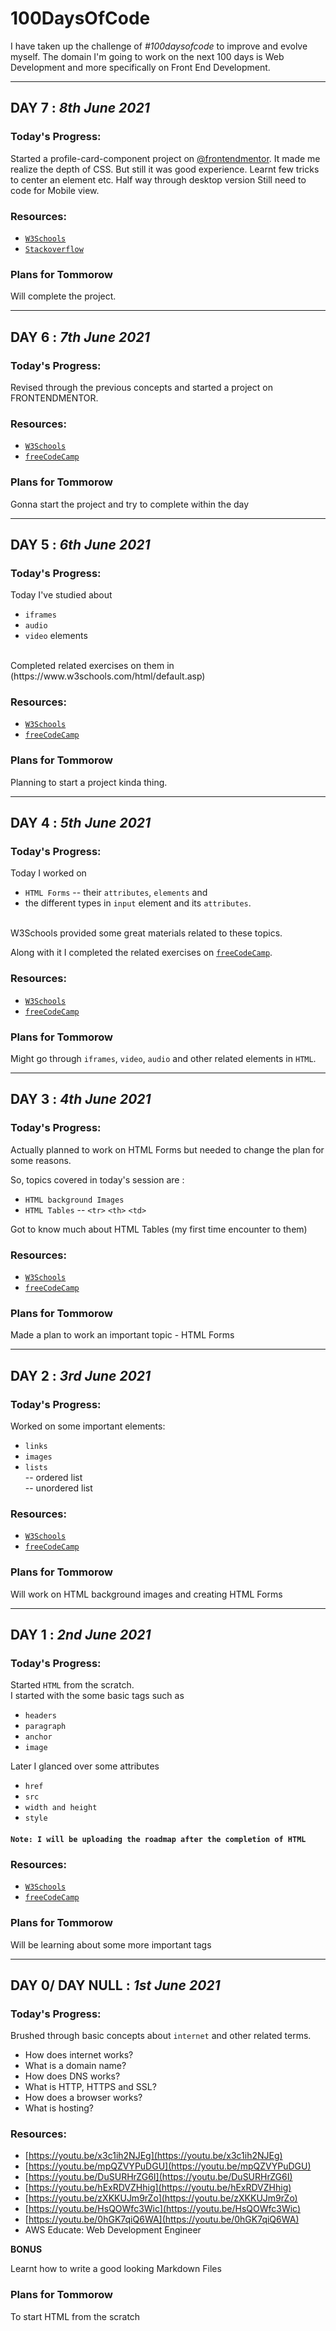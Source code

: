 # 100DaysOfCode

I have taken up the challenge of _#100daysofcode_ to improve and evolve myself. The domain I'm going to work on the next 100 days is Web Development and more specifically on Front End Development.

---

## DAY 7 : _8th June 2021_

### Today's Progress:

Started a profile-card-component project on [@frontendmentor](https://www.frontendmentor.io/solutions/profile-card-component-main-U8QiTnGur). It made me realize the depth of CSS. But still it was good experience. Learnt few tricks to center an element etc.
Half way through desktop version
Still need to code for Mobile view.

### Resources:

- [`W3Schools`](https://www.w3schools.com/html/default.asp)
- [`Stackoverflow`](https://stackoverflow.com/)

### Plans for Tommorow

Will complete the project.

---

## DAY 6 : _7th June 2021_

### Today's Progress:

Revised through the previous concepts and started a project on FRONTENDMENTOR.<br>

### Resources:

- [`W3Schools`](https://www.w3schools.com/html/default.asp)
- [`freeCodeCamp`](https://www.freecodecamp.org/learn/)

### Plans for Tommorow

Gonna start the project and try to complete within the day

---

## DAY 5 : _6th June 2021_

### Today's Progress:

Today I've studied about 
- `iframes `
- `audio`
- `video` elements
<br>
Completed related exercises on them in (https://www.w3schools.com/html/default.asp)

### Resources:

- [`W3Schools`](https://www.w3schools.com/html/default.asp)
- [`freeCodeCamp`](https://www.freecodecamp.org/learn/)

### Plans for Tommorow

Planning to start a project kinda thing.

---

## DAY 4 : _5th June 2021_

### Today's Progress:

Today I worked on
- `HTML Forms` -- their `attributes`, `elements` and
- the different types in `input` element and its `attributes`.
<br>
W3Schools provided some great materials related to these topics.
<br>

Along with it I completed the related exercises on [`freeCodeCamp`](https://www.freecodecamp.org/learn/).

### Resources:

- [`W3Schools`](https://www.w3schools.com/html/default.asp)
- [`freeCodeCamp`](https://www.freecodecamp.org/learn/)

### Plans for Tommorow

Might go through `iframes`,  `video`, `audio` and other related elements in `HTML`.

---

## DAY 3 : _4th June 2021_

### Today's Progress:

Actually planned to work on HTML Forms but needed to change the plan for some reasons.
<br>

So, topics covered in today's session are :
- `HTML background Images`
- `HTML Tables`
-- 
`<tr>`
`<th>`
`<td>`

Got to know much about HTML Tables (my first time encounter to them)

### Resources:

- [`W3Schools`](https://www.w3schools.com/html/default.asp)
- [`freeCodeCamp`](https://www.freecodecamp.org/learn/)

### Plans for Tommorow

Made a plan to work an important topic - HTML Forms

---

## DAY 2 : _3rd June 2021_

### Today's Progress:

Worked on some important elements:
- `links`
- `images`
- `lists`<br>
-- ordered list<br>
-- unordered list

### Resources:

- [`W3Schools`](https://www.w3schools.com/html/default.asp)
- [`freeCodeCamp`](https://www.freecodecamp.org/learn/)

### Plans for Tommorow

Will work on HTML background images and creating HTML Forms

---

## DAY 1 : _2nd June 2021_

### Today's Progress:

Started `HTML` from the scratch.
<br>
I started with the some basic tags such as
- `headers`
- `paragraph`
- `anchor`
- `image`

Later I glanced over some attributes
- `href`
- `src`
- `width and height`
- `style`

#### **`Note: I will be uploading the roadmap after the completion of HTML`** 

### Resources:

- [`W3Schools`](https://www.w3schools.com/html/default.asp)
- [`freeCodeCamp`](https://www.freecodecamp.org/learn/)

### Plans for Tommorow

Will be learning about some more important tags

---

## DAY 0/ DAY NULL : _1st June 2021_

### Today's Progress:

Brushed through basic concepts about `internet` and other related terms.
- How does internet works?
- What is a domain name?
- How does DNS works?
- What is HTTP, HTTPS and SSL?
- How does a browser works?
- What is hosting?

### Resources:

- [https://youtu.be/x3c1ih2NJEg](https://youtu.be/x3c1ih2NJEg)
- [https://youtu.be/mpQZVYPuDGU](https://youtu.be/mpQZVYPuDGU)
- [https://youtu.be/DuSURHrZG6I](https://youtu.be/DuSURHrZG6I)
- [https://youtu.be/hExRDVZHhig](https://youtu.be/hExRDVZHhig)
- [https://youtu.be/zXKKUJm9rZo](https://youtu.be/zXKKUJm9rZo)
- [https://youtu.be/HsQOWfc3Wic](https://youtu.be/HsQOWfc3Wic)
- [https://youtu.be/0hGK7qiQ6WA](https://youtu.be/0hGK7qiQ6WA)
- AWS Educate: Web Development Engineer

**BONUS**

Learnt how to write a good looking Markdown Files

### Plans for Tommorow

To start HTML from the scratch
